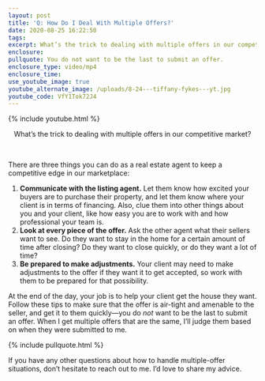 ```yaml
---
layout: post
title: 'Q: How Do I Deal With Multiple Offers?'
date: 2020-08-25 16:22:50
tags:
excerpt: What’s the trick to dealing with multiple offers in our competitive market?
enclosure:
pullquote: You do not want to be the last to submit an offer.
enclosure_type: video/mp4
enclosure_time:
use_youtube_image: true
youtube_alternate_image: /uploads/8-24---tiffany-fykes---yt.jpg
youtube_code: VfY1Tok72J4
---
```


{% include youtube.html %}

<center>What&rsquo;s the trick to dealing with multiple offers in our competitive market?</center>

&nbsp;

There are three things you can do as a real estate agent to keep a competitive edge in our marketplace:

1. **Communicate with the listing agent.** Let them know how excited your buyers are to purchase their property, and let them know where your client is in terms of financing. Also, clue them into other things about you and your client, like how easy you are to work with and how professional your team is.
2. **Look at every piece of the offer.** Ask the other agent what their sellers want to see. Do they want to stay in the home for a certain amount of time after closing? Do they want to close quickly, or do they want a lot of time?
3. **Be prepared to make adjustments.** Your client may need to make adjustments to the offer if they want it to get accepted, so work with them to be prepared for that possibility.

At the end of the day, your job is to help your client get the house they want. Follow these tips to make sure that the offer is air-tight and amenable to the seller, and get it to them quickly—you do *not* want to be the last to submit an offer. When I get multiple offers that are the same, I’ll judge them based on when they were submitted to me.&nbsp;

{% include pullquote.html %}

If you have any other questions about how to handle multiple-offer situations, don’t hesitate to reach out to me. I’d love to share my advice.